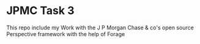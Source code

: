 # JPMC Task 3
This repo include my Work with the J P Morgan Chase & co's open source Perspective framework with the help of Forage 
